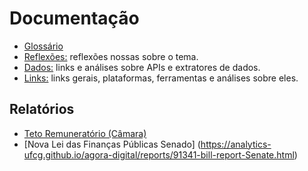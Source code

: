Documentação
============

- [Glossário](glossario.md)
- [Reflexões:](reflexoes.md) reflexões nossas sobre o tema.
- [Dados:](dados.md) links e análises sobre APIs e extratores de dados.
- [Links:](links.md) links gerais, plataformas, ferramentas e análises sobre eles.

## Relatórios

- [Teto Remuneratório (Câmara)](https://analytics-ufcg.github.io/agora-digital/reports/teto_remuneratorio-camara.html)
- [Nova Lei das Finanças Públicas Senado] (https://analytics-ufcg.github.io/agora-digital/reports/91341-bill-report-Senate.html)
